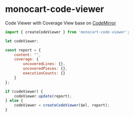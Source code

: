 # monocart-code-viewer

Code Viewer with Coverage View base on [CodeMirror](https://codemirror.net/)

```js
import { createCodeViewer } from 'monocart-code-viewer';

let codeViewer;

const report = {
    content: "",
    coverage: {
        uncoveredLines: {},
        uncoveredPieces: {},
        executionCounts: {}
    }
};

if (codeViewer) {
    codeViewer.update(report);
} else {
    codeViewer = createCodeViewer($el, report);
}
```
